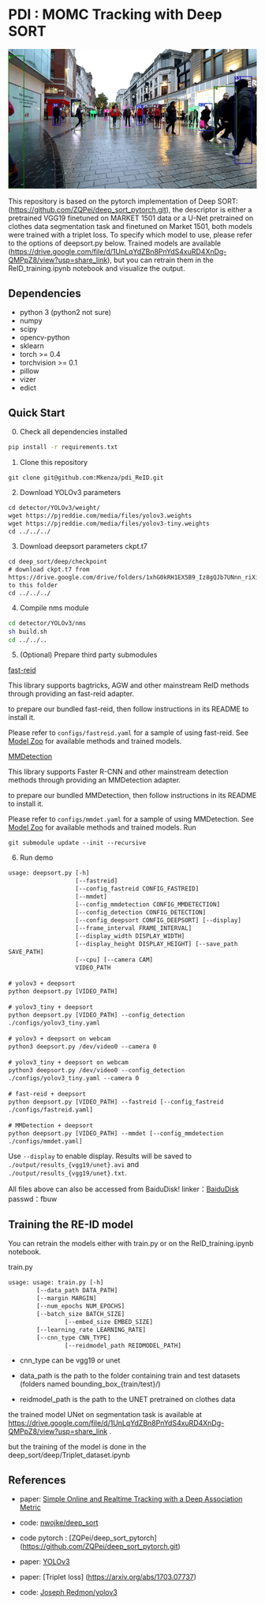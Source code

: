 # PDI : MOMC Tracking with Deep SORT


![](demo/res_unet_Trim.gif)

This repository is based on the pytorch implementation of Deep SORT: (https://github.com/ZQPei/deep_sort_pytorch.git), the descriptor is either a pretrained VGG19 finetuned on MARKET 1501 data or a U-Net pretrained on clothes data segmentation task and finetuned on Market 1501, both models were trained with a triplet loss. To specify which model to use, please refer to the options of deepsort.py below. Trained models are available (https://drive.google.com/file/d/1UnLqYdZBn8PnYdS4xuRD4XnDg-QMPpZ8/view?usp=share_link), but you can retrain them in the ReID_training.ipynb notebook and visualize the output.

## Dependencies
- python 3 (python2 not sure)
- numpy
- scipy
- opencv-python
- sklearn
- torch >= 0.4
- torchvision >= 0.1
- pillow
- vizer
- edict

## Quick Start
0. Check all dependencies installed
```bash
pip install -r requirements.txt
```

1. Clone this repository
```
git clone git@github.com:Mkenza/pdi_ReID.git
```

2. Download YOLOv3 parameters
```
cd detector/YOLOv3/weight/
wget https://pjreddie.com/media/files/yolov3.weights
wget https://pjreddie.com/media/files/yolov3-tiny.weights
cd ../../../
```

3. Download deepsort parameters ckpt.t7
```
cd deep_sort/deep/checkpoint
# download ckpt.t7 from
https://drive.google.com/drive/folders/1xhG0kRH1EX5B9_Iz8gQJb7UNnn_riXi6 to this folder
cd ../../../
```

4. Compile nms module
```bash
cd detector/YOLOv3/nms
sh build.sh
cd ../../..
```

5. (Optional) Prepare third party submodules

[fast-reid](https://github.com/JDAI-CV/fast-reid)

This library supports bagtricks, AGW and other mainstream ReID methods through providing an fast-reid adapter.

to prepare our bundled fast-reid, then follow instructions in its README to install it.

Please refer to `configs/fastreid.yaml` for a sample of using fast-reid. See [Model Zoo](https://github.com/JDAI-CV/fast-reid/blob/master/docs/MODEL_ZOO.md) for available methods and trained models.

[MMDetection](https://github.com/open-mmlab/mmdetection)

This library supports Faster R-CNN and other mainstream detection methods through providing an MMDetection adapter.

to prepare our bundled MMDetection, then follow instructions in its README to install it.

Please refer to `configs/mmdet.yaml` for a sample of using MMDetection. See [Model Zoo](https://github.com/open-mmlab/mmdetection/blob/master/docs/model_zoo.md) for available methods and trained models.
Run

```
git submodule update --init --recursive
```


6. Run demo
```
usage: deepsort.py [-h]
                   [--fastreid]
                   [--config_fastreid CONFIG_FASTREID]
                   [--mmdet]
                   [--config_mmdetection CONFIG_MMDETECTION]
                   [--config_detection CONFIG_DETECTION]
                   [--config_deepsort CONFIG_DEEPSORT] [--display]
                   [--frame_interval FRAME_INTERVAL]
                   [--display_width DISPLAY_WIDTH]
                   [--display_height DISPLAY_HEIGHT] [--save_path SAVE_PATH]
                   [--cpu] [--camera CAM]
                   VIDEO_PATH

# yolov3 + deepsort
python deepsort.py [VIDEO_PATH]

# yolov3_tiny + deepsort
python deepsort.py [VIDEO_PATH] --config_detection ./configs/yolov3_tiny.yaml

# yolov3 + deepsort on webcam
python3 deepsort.py /dev/video0 --camera 0

# yolov3_tiny + deepsort on webcam
python3 deepsort.py /dev/video0 --config_detection ./configs/yolov3_tiny.yaml --camera 0

# fast-reid + deepsort
python deepsort.py [VIDEO_PATH] --fastreid [--config_fastreid ./configs/fastreid.yaml]

# MMDetection + deepsort
python deepsort.py [VIDEO_PATH] --mmdet [--config_mmdetection ./configs/mmdet.yaml]
```
Use `--display` to enable display.
Results will be saved to `./output/results_{vgg19/unet}.avi` and `./output/results_{vgg19/unet}.txt`.

All files above can also be accessed from BaiduDisk!
linker：[BaiduDisk](https://pan.baidu.com/s/1YJ1iPpdFTlUyLFoonYvozg)
passwd：fbuw

## Training the RE-ID model
You can retrain the models either with train.py or on the ReID_training.ipynb notebook.

train.py
```
usage: usage: train.py [-h]
		[--data_path DATA_PATH]
		[--margin MARGIN]
		[--num_epochs NUM_EPOCHS]
		[--batch_size BATCH_SIZE]
                [--embed_size EMBED_SIZE]
		[--learning_rate LEARNING_RATE]
		[--cnn_type CNN_TYPE]
                [--reidmodel_path REIDMODEL_PATH]
```

- cnn_type can be vgg19 or unet

- data_path is the path to the folder containing train and test datasets (folders named bounding_box_{train/test}/)

- reidmodel_path is the path to the UNET pretrained on clothes data

the trained model UNet on segmentation task is available at https://drive.google.com/file/d/1UnLqYdZBn8PnYdS4xuRD4XnDg-QMPpZ8/view?usp=share_link .

but the training of the model is done in the deep_sort/deep/Triplet_dataset.ipynb


## References
- paper: [Simple Online and Realtime Tracking with a Deep Association Metric](https://arxiv.org/abs/1703.07402)

- code: [nwojke/deep_sort](https://github.com/nwojke/deep_sort)

- code pytorch : [ZQPei/deep_sort_pytorch] (https://github.com/ZQPei/deep_sort_pytorch.git)

- paper: [YOLOv3](https://pjreddie.com/media/files/papers/YOLOv3.pdf)

- paper: [Triplet loss] (https://arxiv.org/abs/1703.07737)

- code: [Joseph Redmon/yolov3](https://pjreddie.com/darknet/yolo/)
